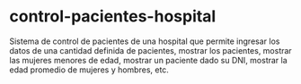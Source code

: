 # control-pacientes-hospital
Sistema de control de pacientes de una hospital que permite ingresar los datos de una cantidad definida de pacientes, mostrar los pacientes, mostrar las mujeres menores de edad, mostrar un paciente dado su DNI, mostrar la edad promedio de mujeres y hombres, etc.
